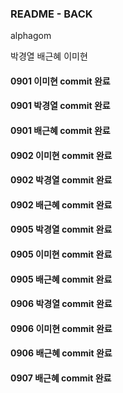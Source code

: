 ### README - BACK

alphagom

박경열 
배근혜
이미현

#### 0901 이미현 commit 완료
#### 0901 박경열 commit 완료
#### 0901 배근혜 commit 완료

#### 0902 이미현 commit 완료
#### 0902 박경열 commit 완료
#### 0902 배근혜 commit 완료

#### 0905 박경열 commit 완료
#### 0905 이미현 commit 완료
#### 0905 배근혜 commit 완료

#### 0906 박경열 commit 완료
#### 0906 이미현 commit 완료
#### 0906 배근혜 commit 완료

#### 0907 배근혜 commit 완료


